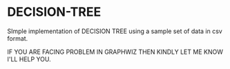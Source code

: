 # DECISION-TREE


SImple implementation of DECISION TREE using a sample set of data in csv format.

IF YOU ARE FACING PROBLEM IN GRAPHWIZ THEN KINDLY LET ME KNOW I'LL HELP YOU.
